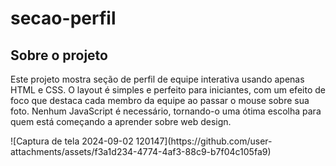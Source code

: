 # secao-perfil
<h2>Sobre o projeto</h2>
<p>Este projeto mostra seção de perfil de equipe interativa usando apenas HTML e CSS. O layout é simples e perfeito para iniciantes, com um efeito de foco que destaca cada membro da equipe ao passar o mouse sobre sua foto. Nenhum JavaScript é necessário, tornando-o uma ótima escolha para quem está começando a aprender sobre web design.</p>
![Captura de tela 2024-09-02 120147](https://github.com/user-attachments/assets/f3a1d234-4774-4af3-88c9-b7f04c105fa9)
